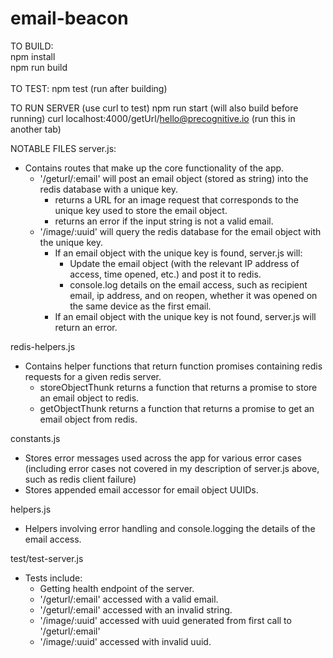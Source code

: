 # email-beacon

TO BUILD: <br />
npm install <br />
npm run build <br />
<br />
TO TEST:
npm test (run after building)

TO RUN SERVER (use curl to test)
npm run start (will also build before running)
curl localhost:4000/getUrl/hello@precognitive.io (run this in another tab)

NOTABLE FILES
server.js:
  - Contains routes that make up the core functionality of the app.
    - '/geturl/:email' will post an email object (stored as string) into the redis database with a unique key.
      - returns a URL for an image request that corresponds to the unique key used to store the email object.
      - returns an error if the input string is not a valid email.
    - '/image/:uuid' will query the redis database for the email object with the unique key. 
      - If an email object with the unique key is found, server.js will:
        - Update the email object (with the relevant IP address of access, time opened, etc.) and post it to redis.
        - console.log details on the email access, such as recipient email, ip address, and on reopen, whether it was opened on the same device as the first email.
      - If an email object with the unique key is not found, server.js will return an error.

redis-helpers.js
  - Contains helper functions that return function promises containing redis requests for a given redis server. 
    - storeObjectThunk returns a function that returns a promise to store an email object to redis.
    - getObjectThunk returns a function that returns a promise to get an email object from redis.

constants.js
  - Stores error messages used across the app for various error cases (including error cases not covered in my description of server.js above, such as redis client failure)
  - Stores appended email accessor for email object UUIDs. 

helpers.js
  - Helpers involving error handling and console.logging the details of the email access.

test/test-server.js
  - Tests include:
    - Getting health endpoint of the server.
    - '/geturl/:email' accessed with a valid email.
    - '/geturl/:email' accessed with an invalid string.
    - '/image/:uuid' accessed with uuid generated from first call to '/geturl/:email'
    - '/image/:uuid' accessed with invalid uuid.